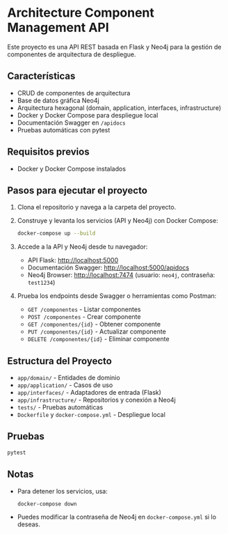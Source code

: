 # Architecture Component Management API

Este proyecto es una API REST basada en Flask y Neo4j para la gestión de componentes de arquitectura de despliegue.

## Características

- CRUD de componentes de arquitectura
- Base de datos gráfica Neo4j
- Arquitectura hexagonal (domain, application, interfaces, infrastructure)
- Docker y Docker Compose para despliegue local
- Documentación Swagger en `/apidocs`
- Pruebas automáticas con pytest

## Requisitos previos

- Docker y Docker Compose instalados

## Pasos para ejecutar el proyecto

1. Clona el repositorio y navega a la carpeta del proyecto.

2. Construye y levanta los servicios (API y Neo4j) con Docker Compose:

    ```bash
    docker-compose up --build
    ```

3. Accede a la API y Neo4j desde tu navegador:

    - API Flask: [http://localhost:5000](http://localhost:5000)
    - Documentación Swagger: [http://localhost:5000/apidocs](http://localhost:5000/apidocs)
    - Neo4j Browser: [http://localhost:7474](http://localhost:7474) (usuario: `neo4j`, contraseña: `test1234`)

4. Prueba los endpoints desde Swagger o herramientas como Postman:

    - `GET /componentes` - Listar componentes
    - `POST /componentes` - Crear componente
    - `GET /componentes/{id}` - Obtener componente
    - `PUT /componentes/{id}` - Actualizar componente
    - `DELETE /componentes/{id}` - Eliminar componente

## Estructura del Proyecto

- `app/domain/` - Entidades de dominio
- `app/application/` - Casos de uso
- `app/interfaces/` - Adaptadores de entrada (Flask)
- `app/infrastructure/` - Repositorios y conexión a Neo4j
- `tests/` - Pruebas automáticas
- `Dockerfile` y `docker-compose.yml` - Despliegue local

## Pruebas

```bash
pytest
```

## Notas

- Para detener los servicios, usa:

    ```bash
    docker-compose down
    ```

- Puedes modificar la contraseña de Neo4j en `docker-compose.yml` si lo deseas.


